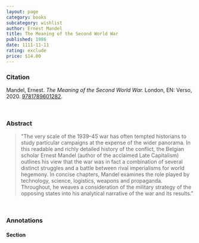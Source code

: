 ```yaml
---
layout: page
category: books
subcategory: wishlist
author: Ernest Mandel
title: The Meaning of the Second World War
published: 1986
date: 1111-11-11
rating: exclude
price: $14.00
---
```


### Citation

Mandel, Ernest. *The Meaning of the Second World War.* London, EN: Verso, 2020. [9781789601282](https://www.versobooks.com/en-ca/products/2189-the-meaning-of-the-second-world-war).

<br>

### Abstract

> "The very scale of the 1939–45 war has often tempted historians to study particular campaigns at the expense of the wider panorama. In this readable and richly detailed history of the conflict, the Belgian scholar Ernest Mandel (author of the acclaimed Late Capitalism) outlines his view that the war was in fact a combination of several distinct struggles and a battle between rival imperialisms for world hegemony. In concise chapters, Mandel examines the role played by technology, science, logistics, weapons and propaganda. Throughout, he weaves a consideration of the military strategy of the opposing states into his analytical narrative of the war and its results."

<br>

### Annotations

#### Section

<br>
